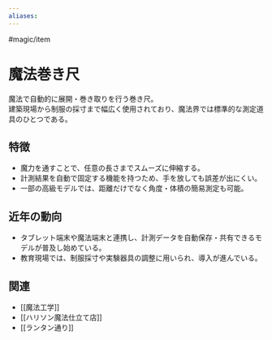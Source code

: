 ```yaml
---
aliases:
---
```

#magic/item 
# 魔法巻き尺

魔法で自動的に展開・巻き取りを行う巻き尺。  
建築現場から制服の採寸まで幅広く使用されており、魔法界では標準的な測定道具のひとつである。  

## 特徴
- 魔力を通すことで、任意の長さまでスムーズに伸縮する。  
- 計測結果を自動で固定する機能を持つため、手を放しても誤差が出にくい。  
- 一部の高級モデルでは、距離だけでなく角度・体積の簡易測定も可能。  

## 近年の動向
- タブレット端末や魔法端末と連携し、計測データを自動保存・共有できるモデルが普及し始めている。  
- 教育現場では、制服採寸や実験器具の調整に用いられ、導入が進んでいる。  

## 関連
- [[魔法工学]]
- [[ハリソン魔法仕立て店]]
- [[ランタン通り]]
